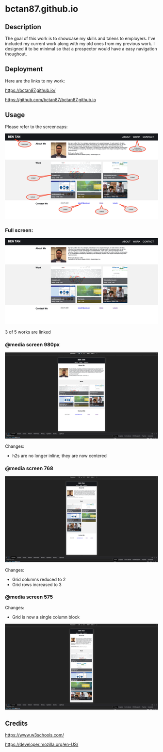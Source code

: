 # bctan87.github.io

## Description

The goal of this work is to showcase my skills and talens to employers. I've included my current work along with my old ones from my previous work. I designed it to be minimal so that a prospector would have a easy navigation thoughout. 

## Deployment
Here are the links to my work:

https://bctan87.github.io/

https://github.com/bctan87/bctan87.github.io

## Usage
Please refer to the screencaps:

![Usage](/assets/images/screencap1.png)

### Full screen:

![Full screen](/assets/images/screencap2.png)

3 of 5 works are linked

### @media screen 980px

![980](./assets/images/screencap3.png)

Changes:
- h2s are no longer inline; they are now centered

### @media screen 768

![768](./assets/images/screencap4.png)

Changes:
- Grid columns reduced to 2
- Grid rows increased to 3

### @media screen 575

Changes:
- Grid is now a single column block

![575](./assets/images/screencap5.png)

## Credits
https://www.w3schools.com/

https://developer.mozilla.org/en-US/
